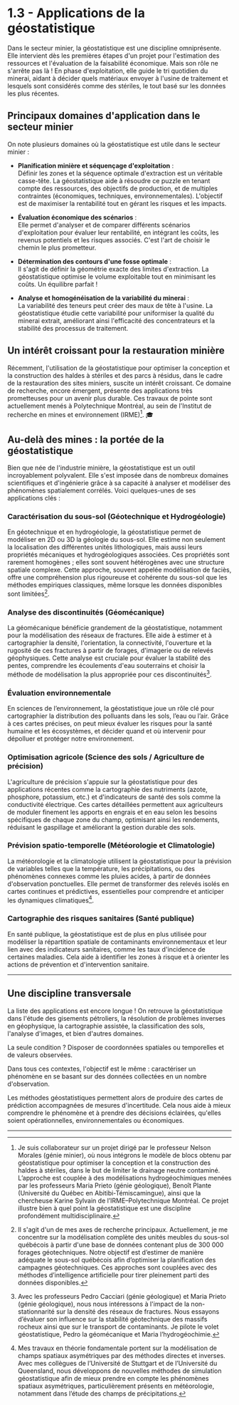 # 1.3 - Applications de la géostatistique

Dans le secteur minier, la géostatistique est une discipline omniprésente. Elle intervient dès les premières étapes d'un projet pour l'estimation des ressources et l'évaluation de la faisabilité économique. Mais son rôle ne s'arrête pas là ! En phase d'exploitation, elle guide le tri quotidien du minerai, aidant à décider quels matériaux envoyer à l'usine de traitement et lesquels sont considérés comme des stériles, le tout basé sur les données les plus récentes.

## Principaux domaines d'application dans le secteur minier

On note plusieurs domaines où la géostatistique est utile dans le secteur minier : 

- **Planification minière et séquençage d'exploitation** :  
  Définir les zones et la séquence optimale d'extraction est un véritable casse-tête. La géostatistique aide à résoudre ce puzzle en tenant compte des ressources, des objectifs de production, et de multiples contraintes (économiques, techniques, environnementales). L'objectif est de maximiser la rentabilité tout en gérant les risques et les impacts.

- **Évaluation économique des scénarios** :  
  Elle permet d'analyser et de comparer différents scénarios d'exploitation pour évaluer leur rentabilité, en intégrant les coûts, les revenus potentiels et les risques associés. C'est l'art de choisir le chemin le plus prometteur.

- **Détermination des contours d'une fosse optimale** :  
  Il s'agit de définir la géométrie exacte des limites d'extraction. La géostatistique optimise le volume exploitable tout en minimisant les coûts. Un équilibre parfait !

- **Analyse et homogénéisation de la variabilité du minerai** :  
  La variabilité des teneurs peut créer des maux de tête à l'usine. La géostatistique étudie cette variabilité pour uniformiser la qualité du minerai extrait, améliorant ainsi l'efficacité des concentrateurs et la stabilité des processus de traitement. 

## Un intérêt croissant pour la restauration minière

Récemment, l'utilisation de la géostatistique pour optimiser la conception et la construction des haldes à stériles et des parcs à résidus, dans le cadre de la restauration des sites miniers, suscite un intérêt croissant. Ce domaine de recherche, encore émergent, présente des applications très prometteuses pour un avenir plus durable. Ces travaux de pointe sont actuellement menés à Polytechnique Montréal, au sein de l'Institut de recherche en mines et environnement (IRME)[^1]. 🎓

## Au-delà des mines : la portée de la géostatistique

Bien que née de l'industrie minière, la géostatistique est un outil incroyablement polyvalent. Elle s'est imposée dans de nombreux domaines scientifiques et d'ingénierie grâce à sa capacité à analyser et modéliser des phénomènes spatialement corrélés. Voici quelques-unes de ses applications clés :

### Caractérisation du sous-sol (Géotechnique et Hydrogéologie)

En géotechnique et en hydrogéologie, la géostatistique permet de modéliser en 2D ou 3D la géologie du sous-sol. Elle estime non seulement la localisation des différentes unités lithologiques, mais aussi leurs propriétés mécaniques et hydrogéologiques associées. Ces propriétés sont rarement homogènes ; elles sont souvent hétérogènes avec une structure spatiale complexe. Cette approche, souvent appelée modélisation de faciès, offre une compréhension plus rigoureuse et cohérente du sous-sol que les méthodes empiriques classiques, même lorsque les données disponibles sont limitées[^2].

### Analyse des discontinuités (Géomécanique)

La géomécanique bénéficie grandement de la géostatistique, notamment pour la modélisation des réseaux de fractures. Elle aide à estimer et à cartographier la densité, l'orientation, la connectivité, l'ouverture et la rugosité de ces fractures à partir de forages, d'imagerie ou de relevés géophysiques. Cette analyse est cruciale pour évaluer la stabilité des pentes, comprendre les écoulements d'eau souterrains et choisir la méthode de modélisation la plus appropriée pour ces discontinuités[^3].

### Évaluation environnementale

En sciences de l’environnement, la géostatistique joue un rôle clé pour cartographier la distribution des polluants dans les sols, l’eau ou l’air. Grâce à ces cartes précises, on peut mieux évaluer les risques pour la santé humaine et les écosystèmes, et décider quand et où intervenir pour dépolluer et protéger notre environnement.

### Optimisation agricole (Science des sols / Agriculture de précision)

L'agriculture de précision s'appuie sur la géostatistique pour des applications récentes comme la cartographie des nutriments (azote, phosphore, potassium, etc.) et d'indicateurs de santé des sols comme la conductivité électrique. Ces cartes détaillées permettent aux agriculteurs de moduler finement les apports en engrais et en eau selon les besoins spécifiques de chaque zone du champ, optimisant ainsi les rendements, réduisant le gaspillage et améliorant la gestion durable des sols.

### Prévision spatio-temporelle (Météorologie et Climatologie)

La météorologie et la climatologie utilisent la géostatistique pour la prévision de variables telles que la température, les précipitations, ou des phénomènes connexes comme les pluies acides, à partir de données d'observation ponctuelles. Elle permet de transformer des relevés isolés en cartes continues et prédictives, essentielles pour comprendre et anticiper les dynamiques climatiques[^4].

### Cartographie des risques sanitaires (Santé publique)

En santé publique, la géostatistique est de plus en plus utilisée pour modéliser la répartition spatiale de contaminants environnementaux et leur lien avec des indicateurs sanitaires, comme les taux d'incidence de certaines maladies. Cela aide à identifier les zones à risque et à orienter les actions de prévention et d'intervention sanitaire.

---

## Une discipline transversale

La liste des applications est encore longue ! On retrouve la géostatistique dans l'étude des gisements pétroliers, la résolution de problèmes inverses en géophysique, la cartographie assistée, la classification des sols, l'analyse d'images, et bien d'autres domaines.

La seule condition ? Disposer de coordonnées spatiales ou temporelles et de valeurs observées.

Dans tous ces contextes, l'objectif est le même : caractériser un phénomène en se basant sur des données collectées en un nombre d'observation.

Les méthodes géostatistiques permettent alors de produire des cartes de prédiction accompagnées de mesures d'incertitude. Cela nous aide à mieux comprendre le phénomène et à prendre des décisions éclairées, qu'elles soient opérationnelles, environnementales ou économiques.

---

[^1]: Je suis collaborateur sur un projet dirigé par le professeur Nelson Morales (génie minier), où nous intégrons le modèle de blocs obtenu par géostatistique pour optimiser la conception et la construction des haldes à stériles, dans le but de limiter le drainage neutre contaminé. L’approche est couplée à des modélisations hydrogéochimiques menées par les professeurs Maria Prieto (génie géologique), Benoît Plante (Université du Québec en Abitibi-Témiscamingue), ainsi que la chercheuse Karine Sylvain de l’IRME–Polytechnique Montréal. Ce projet illustre bien à quel point la géostatistique est une discipline profondément multidisciplinaire.
[^2]: Il s'agit d'un de mes axes de recherche principaux. Actuellement, je me concentre sur la modélisation complète des unités meubles du sous-sol québécois à partir d'une base de données contenant plus de 300 000 forages géotechniques. Notre objectif est d’estimer de manière adéquate le sous-sol québécois afin d’optimiser la planification des campagnes géotechniques. Ces approches sont couplées avec des méthodes d’intelligence artificielle pour tirer pleinement parti des données disponibles.
[^3]: Avec les professeurs Pedro Cacciari (génie géologique) et Maria Prieto (génie géologique), nous nous intéressons à l'impact de la non-stationnarité sur la densité des réseaux de fractures. Nous essayons d’évaluer son influence sur la stabilité géotechnique des massifs rocheux ainsi que sur le transport de contaminants. Je pilote le volet géostatistique, Pedro la géomécanique et Maria l’hydrogéochimie.
[^4]: Mes travaux en théorie fondamentale portent sur la modélisation de champs spatiaux asymétriques par des méthodes directes et inverses. Avec mes collègues de l’Université de Stuttgart et de l’Université du Queensland, nous développons de nouvelles méthodes de simulation géostatistique afin de mieux prendre en compte les phénomènes spatiaux asymétriques, particulièrement présents en météorologie, notamment dans l’étude des champs de précipitations.

